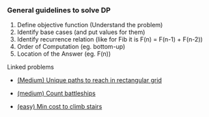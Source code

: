 ### General guidelines to solve DP
1) Define objective function (Understand the problem)
2) Identify base cases (and put values for them)
3) Identify recurrence relation (like for Fib it is F(n) = F(n-1) + F(n-2))
4) Order of Computation (eg. bottom-up)
5) Location of the Answer (eg. F(n))


Linked problems
- [(Medium) Unique paths to reach in rectangular grid](../LeetCode%20Problems/Unique%20paths%20to%20reach%20in%20rectangular%20grid.php)
- [(medium) Count battleships](../LeetCode%20Problems/Count%20Battle%20ships.php)

- [(easy) Min cost to climb stairs](../LeetCode%20Problems/Min%20cost%20to%20climb%20stairs.php)

